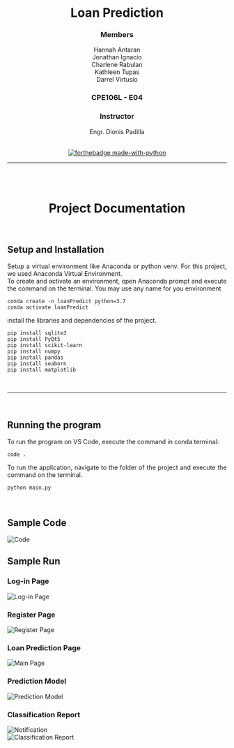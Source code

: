<div align="center">

# Loan Prediction
### Members
Hannah Antaran<br>
Jonathan Ignacio<br>
Charlene Rabulan<br>
Kathleen Tupas<br>
Darrel Virtusio<br>
### CPE106L - E04


### Instructor
Engr. Dionis Padilla
<br><br>

[![forthebadge made-with-python](http://ForTheBadge.com/images/badges/made-with-python.svg)](https://www.python.org/)


_____
<br><br>
# Project Documentation

<br>
<div align = "justify">

## Setup and Installation
 
Setup a virtual environment like Anaconda or python venv. For this project, we used Anaconda Virtual Environment.<br>
To create and activate an environment, open Anaconda prompt and execute the command on the terminal. You may use any name for you environment
```
conda create -n loanPredict python=3.7
conda activate loanPredict
```
install the libraries and dependencies of the project.
```
pip install sqlite3
pip install PyQt5
pip install scikit-learn
pip install numpy
pip install pandas
pip install seaborn
pip install matplotlib
```
 
<br>
 
---
 
<br>

## Running the program
 
To run the program on VS Code, execute the command in conda terminal:
```
code .
```
To run the application, navigate to the folder of the project and execute the command on the terminal.
```
python main.py 
```
<br>


## Sample Code
![Code](https://raw.githubusercontent.com/virtusiodarrel/Loan-Prediction-CPE106L/master/UI/Sample%20Screenshots/SampleCode.png "Sample Code")

## Sample Run
### Log-in Page

![Log-in Page](https://raw.githubusercontent.com/virtusiodarrel/Loan-Prediction-CPE106L/master/UI/Sample%20Screenshots/Login.png "Log in")
<br>
### Register Page

![Register Page](https://raw.githubusercontent.com/virtusiodarrel/Loan-Prediction-CPE106L/master/UI/Sample%20Screenshots/Register.png "Register")
<br>
### Loan Prediction Page

![Main Page](https://raw.githubusercontent.com/virtusiodarrel/Loan-Prediction-CPE106L/master/UI/Sample%20Screenshots/main.png "Loan Prediction")
<br>
### Prediction Model

![Prediction Model](https://raw.githubusercontent.com/virtusiodarrel/Loan-Prediction-CPE106L/master/UI/Sample%20Screenshots/Output.png "Prediction Model")
<br>
### Classification Report

![Notification](https://raw.githubusercontent.com/virtusiodarrel/Loan-Prediction-CPE106L/master/UI/Sample%20Screenshots/Notif.png "Notification")
<br>
![Classification Report](https://raw.githubusercontent.com/virtusiodarrel/Loan-Prediction-CPE106L/master/UI/Sample%20Screenshots/ClassReport.png "Classification Report")
